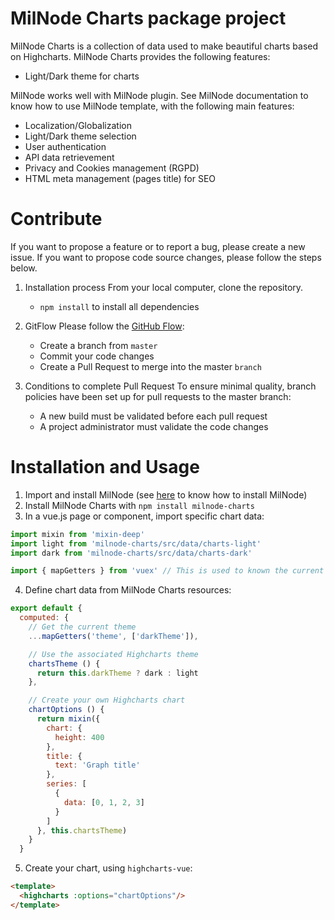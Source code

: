 # MilNode Charts package project

MilNode Charts is a collection of data used to make beautiful charts based on Highcharts. MilNode Charts provides the following features:
- Light/Dark theme for charts

MilNode works well with MilNode plugin. See MilNode documentation to know how to use MilNode template, with the following main features:
- Localization/Globalization
- Light/Dark theme selection
- User authentication
- API data retrievement
- Privacy and Cookies management (RGPD)
- HTML meta management (pages title) for SEO

# Contribute

If you want to propose a feature or to report a bug, please create a new issue.
If you want to propose code source changes, please follow the steps below.

1. Installation process
   From your local computer, clone the repository.
   - `npm install` to install all dependencies

2. GitFlow
   Please follow the [GitHub Flow](https://guides.github.com/introduction/flow/):
   - Create a branch from `master`
   - Commit your code changes
   - Create a Pull Request to merge into the master `branch`

3. Conditions to complete Pull Request
   To ensure minimal quality, branch policies have been set up for pull requests to the master branch:
   - A new build must be validated before each pull request
   - A project administrator must validate the code changes

# Installation and Usage

1. Import and install MilNode (see [here](https://github.com/amilochau/milnode#readme) to know how to install MilNode)
2. Install MilNode Charts with `npm install milnode-charts`
3. In a vue.js page or component, import specific chart data:
  ```js
  import mixin from 'mixin-deep'
  import light from 'milnode-charts/src/data/charts-light'
  import dark from 'milnode-charts/src/data/charts-dark'

  import { mapGetters } from 'vuex' // This is used to known the current theme defined in MilNode
   ```
4. Define chart data from MilNode Charts resources:
  ```js
  export default {
    computed: {
      // Get the current theme
      ...mapGetters('theme', ['darkTheme']),

      // Use the associated Highcharts theme
      chartsTheme () {
        return this.darkTheme ? dark : light
      },

      // Create your own Highcharts chart
      chartOptions () {
        return mixin({
          chart: {
            height: 400
          },
          title: {
            text: 'Graph title'
          },
          series: [
            {
              data: [0, 1, 2, 3]
            }
          ]
        }, this.chartsTheme)
      }
    }
  ```
5. Create your chart, using `highcharts-vue`:
  ```html
  <template>
    <highcharts :options="chartOptions"/>
  </template>
  ```

